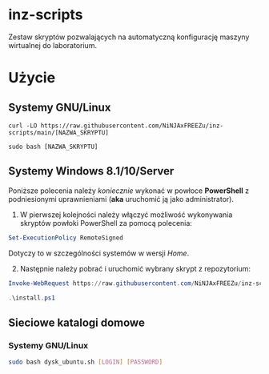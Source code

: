 # inz-scripts
Zestaw skryptów pozwalających na automatyczną konfigurację maszyny wirtualnej do laboratorium.

# Użycie
## Systemy GNU/Linux
```shell
curl -LO https://raw.githubusercontent.com/NiNJAxFREEZu/inz-scripts/main/[NAZWA_SKRYPTU]

sudo bash [NAZWA_SKRYPTU]
```


## Systemy Windows 8.1/10/Server
Poniższe polecenia należy *koniecznie* wykonać w powłoce **PowerShell** z podniesionymi uprawnieniami (**aka** uruchomić ją jako administrator).
1. W pierwszej kolejności należy włączyć możliwość wykonywania skryptów powłoki PowerShell za pomocą polecenia:

```powershell
Set-ExecutionPolicy RemoteSigned
```
Dotyczy to w szczególności systemów w wersji *Home*.

2. Następnie należy pobrać i uruchomić wybrany skrypt z repozytorium:
```powershell
Invoke-WebRequest https://raw.githubusercontent.com/NiNJAxFREEZu/inz-scripts/main/[NAZWA_SKRYPTU] -OutFile install.ps1

.\install.ps1
```

## Sieciowe katalogi domowe
### Systemy GNU/Linux
```bash
sudo bash dysk_ubuntu.sh [LOGIN] [PASSWORD]
```
